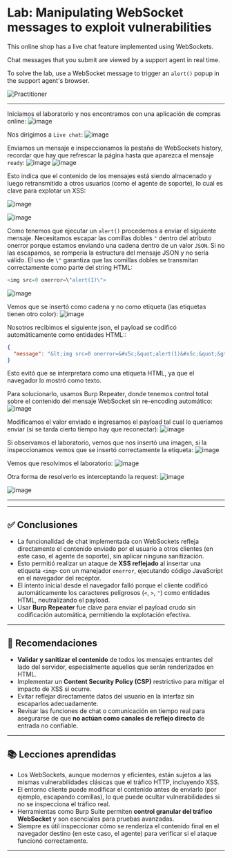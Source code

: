 # Lab: Manipulating WebSocket messages to exploit vulnerabilities

This online shop has a live chat feature implemented using WebSockets.

Chat messages that you submit are viewed by a support agent in real time.

To solve the lab, use a WebSocket message to trigger an `alert()` popup in the support agent's browser.

![Practitioner](https://img.shields.io/badge/level-Apprentice-green) 

---

Iniciamos el laboratorio y nos encontramos con una aplicación de compras online:
![image](https://github.com/user-attachments/assets/d722cc9a-17ae-417e-a74c-7b22467a09ad)


Nos dirigimos a `Live chat`:
![image](https://github.com/user-attachments/assets/886f7e11-0c84-407a-af26-8d339dd9b8b5)


Enviamos un mensaje e inspeccionamos la pestaña de WebSockets history, recordar que hay que refrescar la página hasta que aparezca el mensaje `ready`:
![image](https://github.com/user-attachments/assets/1579473c-f080-43de-a87b-73e56f5b92fe)
![image](https://github.com/user-attachments/assets/58b4304b-bea9-4620-ad63-475831d89bf6)



Esto indica que el contenido de los mensajes está siendo almacenado y luego retransmitido a otros usuarios (como el agente de soporte), lo cual es clave para explotar un XSS:


![image](https://github.com/user-attachments/assets/45d2731a-4e5b-4127-b284-bd6f510f4fb7)

![image](https://github.com/user-attachments/assets/08bcb8bd-594e-46e1-b7e7-d591b77a252c)

Como tenemos que ejecutar un `alert()` procedemos a enviar el siguiente mensaje. Necesitamos escapar las comillas dobles `"` dentro del atributo onerror porque estamos enviando una cadena dentro de un valor `JSON`. Si no las escapamos, se rompería la estructura del mensaje JSON y no sería válido. El uso de `\"` garantiza que las comillas dobles se transmitan correctamente como parte del string HTML:
```javascript
<img src=0 onerror=\"alert(1)\">
```
![image](https://github.com/user-attachments/assets/bf8fd216-9bd1-4c20-8a74-59fe20c06198)

Vemos que se insertó como cadena y no como etiqueta (las etiquetas tienen otro color):
![image](https://github.com/user-attachments/assets/853cdd45-35b9-4189-9667-8f7922f737b5)

Nosotros recibimos el siguiente json, el payload se codificó automáticamente como entidades HTML::
```json
{
  "message": "&lt;img src=0 onerror=&#x5c;&quot;alert(1)&#x5c;&quot;&gt;"
}
```

Esto evitó que se interpretara como una etiqueta HTML, ya que el navegador lo mostró como texto.

Para solucionarlo, usamos Burp Repeater, donde tenemos control total sobre el contenido del mensaje WebSocket sin re-encoding automático:
![image](https://github.com/user-attachments/assets/f7cc6673-11d3-4f4c-9b1e-1a6146d8f7d7)

Modificamos el valor enviado e ingresamos el payload tal cual lo queríamos enviar (si se tarda cierto tiempo hay que reconectar):
![image](https://github.com/user-attachments/assets/f9ca1f46-0a31-4a80-a0b5-5f246856c65f)

Si observamos el laboratorio, vemos que nos insertó una imagen, si la inspeccionamos vemos que se insertó correctamente la etiqueta:
![image](https://github.com/user-attachments/assets/236f6a62-dbed-4fac-b5af-9f8e445a2aac)


Vemos que resolvimos el laboratorio:
![image](https://github.com/user-attachments/assets/a1ca05dc-b4b5-4e2a-8a56-3febba29946b)

Otra forma de resolverlo es interceptando la request:
![image](https://github.com/user-attachments/assets/57356b68-975f-408c-a92d-3151d6eb9b9b)

![image](https://github.com/user-attachments/assets/1a06c9b5-11dc-4e7a-a8b9-de82b266fc8a)

---

---

## ✅ Conclusiones

- La funcionalidad de chat implementada con WebSockets refleja directamente el contenido enviado por el usuario a otros clientes (en este caso, el agente de soporte), sin aplicar ninguna sanitización.
- Esto permitió realizar un ataque de **XSS reflejado** al insertar una etiqueta `<img>` con un manejador `onerror`, ejecutando código JavaScript en el navegador del receptor.
- El intento inicial desde el navegador falló porque el cliente codificó automáticamente los caracteres peligrosos (`<`, `>`, `"`) como entidades HTML, neutralizando el payload.
- Usar **Burp Repeater** fue clave para enviar el payload crudo sin codificación automática, permitiendo la explotación efectiva.

---

## 🔐 Recomendaciones

- **Validar y sanitizar el contenido** de todos los mensajes entrantes del lado del servidor, especialmente aquellos que serán renderizados en HTML.
- Implementar un **Content Security Policy (CSP)** restrictivo para mitigar el impacto de XSS si ocurre.
- Evitar reflejar directamente datos del usuario en la interfaz sin escaparlos adecuadamente.
- Revisar las funciones de chat o comunicación en tiempo real para asegurarse de que **no actúan como canales de reflejo directo** de entrada no confiable.

---

## 📚 Lecciones aprendidas

- Los WebSockets, aunque modernos y eficientes, están sujetos a las mismas vulnerabilidades clásicas que el tráfico HTTP, incluyendo XSS.
- El entorno cliente puede modificar el contenido antes de enviarlo (por ejemplo, escapando comillas), lo que puede ocultar vulnerabilidades si no se inspecciona el tráfico real.
- Herramientas como Burp Suite permiten **control granular del tráfico WebSocket** y son esenciales para pruebas avanzadas.
- Siempre es útil inspeccionar cómo se renderiza el contenido final en el navegador destino (en este caso, el agente) para verificar si el ataque funcionó correctamente.

---






